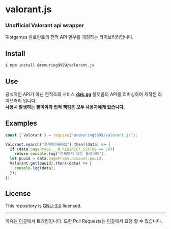 # valorant.js

### Unofficial Valorant api wrapper

Riotgames 발로란트의 전적 API 일부를 래핑하는 라이브러리입니다.

## Install

```bash
$ npm install @remuring9999/valorant.js
```

## Use

공식적인 API가 아닌 전적조회 서비스 **[dak.gg](https://dak.gg/)** 플랫폼의 API를 리버싱하여 제작된 라이브러리 입니다.  
**사용시 발생하는 불이익과 법적 책임은 모두 사용자에게 있습니다.**

## Examples

```js
const { Valorant } = require("@remuring9999/valorant.js");

Valorant.search("플레이어#KR1").then((data) => {
  if (data.pageProps.__N_REDIRECT_STATUS == 307)
    return console.log("존재하지 않는 플레이어");
  let puuid = data.pageProps.account.puuid;
  Valorant.get(puuid).then((data) => {
    console.log(data);
  });
});
```

## License

This repository is [GNU-3.0](https://github.com/remuring9999/valorant.js/blob/main/LICENSE) licensed.

---

이슈는 [이곳](https://github.com/remuring9999/valorant.js/issues)에서 트래킹됩니다. 또한 Pull Requests는 [이곳](https://github.com/remuring9999/valorant.js/pulls)에서 요청 할 수 있습니다.
